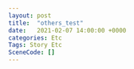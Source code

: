 ```yaml
---
layout: post
title:  "others_test"
date:   2021-02-07 14:00:00 +0000
categories: Etc
Tags: Story Etc
SceneCode: []
---
```

